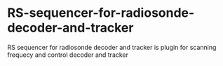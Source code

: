 # RS-sequencer-for-radiosonde-decoder-and-tracker
RS sequencer for radiosonde decoder and tracker is plugin for scanning frequecy and control decoder and tracker
